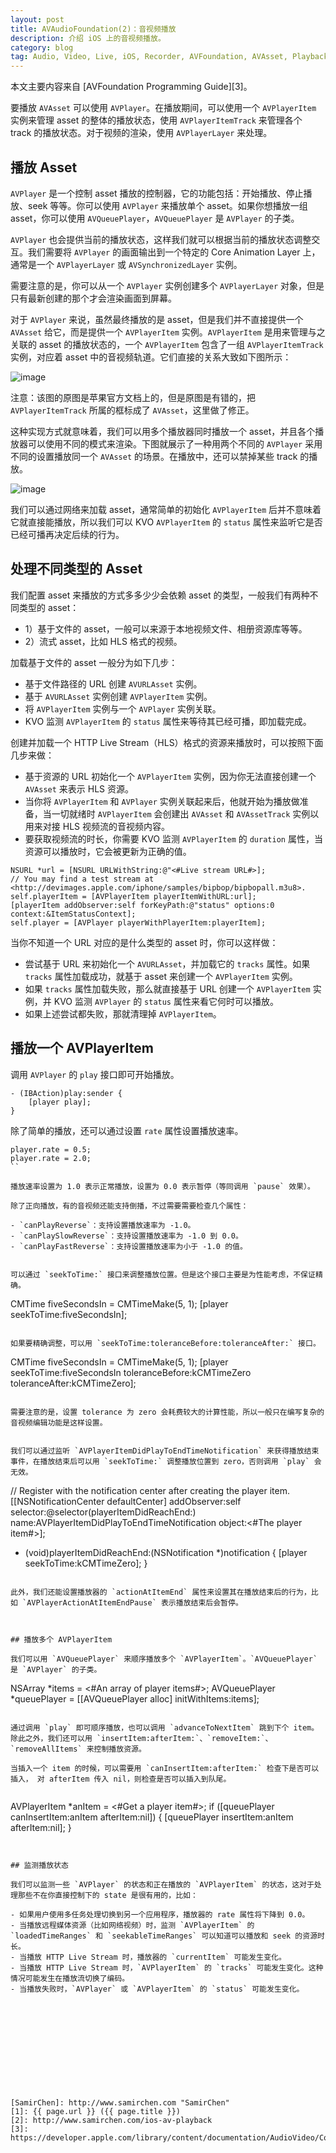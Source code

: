 ```yaml
---
layout: post
title: AVAudioFoundation(2)：音视频播放
description: 介绍 iOS 上的音视频播放。
category: blog
tag: Audio, Video, Live, iOS, Recorder, AVFoundation, AVAsset, Playback
---
```


本文主要内容来自 [AVFoundation Programming Guide][3]。



要播放 `AVAsset` 可以使用 `AVPlayer`。在播放期间，可以使用一个 `AVPlayerItem` 实例来管理 asset 的整体的播放状态，使用 `AVPlayerItemTrack` 来管理各个 track 的播放状态。对于视频的渲染，使用 `AVPlayerLayer` 来处理。


## 播放 Asset


`AVPlayer` 是一个控制 asset 播放的控制器，它的功能包括：开始播放、停止播放、seek 等等。你可以使用 `AVPlayer` 来播放单个 asset。如果你想播放一组 asset，你可以使用 `AVQueuePlayer`，`AVQueuePlayer` 是 `AVPlayer` 的子类。

`AVPlayer` 也会提供当前的播放状态，这样我们就可以根据当前的播放状态调整交互。我们需要将 `AVPlayer` 的画面输出到一个特定的 Core Animation Layer 上，通常是一个 `AVPlayerLayer` 或 `AVSynchronizedLayer` 实例。

需要注意的是，你可以从一个 `AVPlayer` 实例创建多个 `AVPlayerLayer` 对象，但是只有最新创建的那个才会渲染画面到屏幕。


对于 `AVPlayer` 来说，虽然最终播放的是 asset，但是我们并不直接提供一个 `AVAsset` 给它，而是提供一个 `AVPlayerItem` 实例。`AVPlayerItem` 是用来管理与之关联的 asset 的播放状态的，一个 `AVPlayerItem` 包含了一组 `AVPlayerItemTrack` 实例，对应着 asset 中的音视频轨道。它们直接的关系大致如下图所示：

![image](../../images/ios-avfoundation/avplayer_layer.png)

注意：该图的原图是苹果官方文档上的，但是原图是有错的，把 `AVPlayerItemTrack` 所属的框标成了 `AVAsset`，这里做了修正。



这种实现方式就意味着，我们可以用多个播放器同时播放一个 asset，并且各个播放器可以使用不同的模式来渲染。下图就展示了一种用两个不同的 `AVPlayer` 采用不同的设置播放同一个 `AVAsset` 的场景。在播放中，还可以禁掉某些 track 的播放。

![image](../../images/ios-avfoundation/player_objects.png)


我们可以通过网络来加载 asset，通常简单的初始化 `AVPlayerItem` 后并不意味着它就直接能播放，所以我们可以 KVO `AVPlayerItem` 的 `status` 属性来监听它是否已经可播再决定后续的行为。


## 处理不同类型的 Asset


我们配置 asset 来播放的方式多多少少会依赖 asset 的类型，一般我们有两种不同类型的 asset：

- 1）基于文件的 asset，一般可以来源于本地视频文件、相册资源库等等。
- 2）流式 asset，比如 HLS 格式的视频。


加载基于文件的 asset 一般分为如下几步：

- 基于文件路径的 URL 创建 `AVURLAsset` 实例。
- 基于 `AVURLAsset` 实例创建 `AVPlayerItem` 实例。
- 将 `AVPlayerItem` 实例与一个 `AVPlayer` 实例关联。
- KVO 监测 `AVPlayerItem` 的 `status` 属性来等待其已经可播，即加载完成。


创建并加载一个 HTTP Live Stream（HLS）格式的资源来播放时，可以按照下面几步来做：

- 基于资源的 URL 初始化一个 `AVPlayerItem` 实例，因为你无法直接创建一个 `AVAsset` 来表示 HLS 资源。
- 当你将 `AVPlayerItem` 和 `AVPlayer` 实例关联起来后，他就开始为播放做准备，当一切就绪时 `AVPlayerItem` 会创建出  `AVAsset` 和 `AVAssetTrack` 实例以用来对接 HLS 视频流的音视频内容。
- 要获取视频流的时长，你需要 KVO 监测 `AVPlayerItem` 的 `duration` 属性，当资源可以播放时，它会被更新为正确的值。


```
NSURL *url = [NSURL URLWithString:@"<#Live stream URL#>];
// You may find a test stream at <http://devimages.apple.com/iphone/samples/bipbop/bipbopall.m3u8>.
self.playerItem = [AVPlayerItem playerItemWithURL:url];
[playerItem addObserver:self forKeyPath:@"status" options:0 context:&ItemStatusContext];
self.player = [AVPlayer playerWithPlayerItem:playerItem];
```

当你不知道一个 URL 对应的是什么类型的 asset 时，你可以这样做：

- 尝试基于 URL 来初始化一个 `AVURLAsset`，并加载它的 `tracks` 属性。如果 `tracks` 属性加载成功，就基于 asset 来创建一个 `AVPlayerItem` 实例。
- 如果 `tracks` 属性加载失败，那么就直接基于 URL 创建一个 `AVPlayerItem` 实例，并 KVO 监测 `AVPlayer` 的 `status` 属性来看它何时可以播放。
- 如果上述尝试都失败，那就清理掉 `AVPlayerItem`。


## 播放一个 AVPlayerItem

调用 `AVPlayer` 的 `play` 接口即可开始播放。

```
- (IBAction)play:sender {
    [player play];
}
```

除了简单的播放，还可以通过设置 `rate` 属性设置播放速率。

```
player.rate = 0.5;
player.rate = 2.0;
``

播放速率设置为 1.0 表示正常播放，设置为 0.0 表示暂停（等同调用 `pause` 效果）。

除了正向播放，有的音视频还能支持倒播，不过需要需要检查几个属性：

- `canPlayReverse`：支持设置播放速率为 -1.0。
- `canPlaySlowReverse`：支持设置播放速率为 -1.0 到 0.0。
- `canPlayFastReverse`：支持设置播放速率为小于 -1.0 的值。


可以通过 `seekToTime:` 接口来调整播放位置。但是这个接口主要是为性能考虑，不保证精确。

```
CMTime fiveSecondsIn = CMTimeMake(5, 1);
[player seekToTime:fiveSecondsIn];
```

如果要精确调整，可以用 `seekToTime:toleranceBefore:toleranceAfter:` 接口。

```
CMTime fiveSecondsIn = CMTimeMake(5, 1);
[player seekToTime:fiveSecondsIn toleranceBefore:kCMTimeZero toleranceAfter:kCMTimeZero];
```

需要注意的是，设置 tolerance 为 zero 会耗费较大的计算性能，所以一般只在编写复杂的音视频编辑功能是这样设置。


我们可以通过监听 `AVPlayerItemDidPlayToEndTimeNotification` 来获得播放结束事件，在播放结束后可以用 `seekToTime:` 调整播放位置到 zero，否则调用 `play` 会无效。

```
// Register with the notification center after creating the player item.
[[NSNotificationCenter defaultCenter] 
	addObserver:self 
	   selector:@selector(playerItemDidReachEnd:)
    	   name:AVPlayerItemDidPlayToEndTimeNotification
         object:<#The player item#>];
 
- (void)playerItemDidReachEnd:(NSNotification *)notification {
    [player seekToTime:kCMTimeZero];
}
```

此外，我们还能设置播放器的 `actionAtItemEnd` 属性来设置其在播放结束后的行为，比如 `AVPlayerActionAtItemEndPause` 表示播放结束后会暂停。



## 播放多个 AVPlayerItem

我们可以用 `AVQueuePlayer` 来顺序播放多个 `AVPlayerItem`。`AVQueuePlayer` 是 `AVPlayer` 的子类。

```
NSArray *items = <#An array of player items#>;
AVQueuePlayer *queuePlayer = [[AVQueuePlayer alloc] initWithItems:items];
```

通过调用 `play` 即可顺序播放，也可以调用 `advanceToNextItem` 跳到下个 item。除此之外，我们还可以用 `insertItem:afterItem:`、`removeItem:`、`removeAllItems` 来控制播放资源。

当插入一个 item 的时候，可以需要用 `canInsertItem:afterItem:` 检查下是否可以插入， 对 afterItem 传入 nil，则检查是否可以插入到队尾。


```
AVPlayerItem *anItem = <#Get a player item#>;
if ([queuePlayer canInsertItem:anItem afterItem:nil]) {
    [queuePlayer insertItem:anItem afterItem:nil];
}
```


## 监测播放状态

我们可以监测一些 `AVPlayer` 的状态和正在播放的 `AVPlayerItem` 的状态，这对于处理那些不在你直接控制下的 state 是很有用的，比如：

- 如果用户使用多任务处理切换到另一个应用程序，播放器的 rate 属性将下降到 0.0。
- 当播放远程媒体资源（比如网络视频）时，监测 `AVPlayerItem` 的 `loadedTimeRanges` 和 `seekableTimeRanges` 可以知道可以播放和 seek 的资源时长。
- 当播放 HTTP Live Stream 时，播放器的 `currentItem` 可能发生变化。
- 当播放 HTTP Live Stream 时，`AVPlayerItem` 的 `tracks` 可能发生变化。这种情况可能发生在播放流切换了编码。
- 当播放失败时，`AVPlayer` 或 `AVPlayerItem` 的 `status` 可能发生变化。












[SamirChen]: http://www.samirchen.com "SamirChen"
[1]: {{ page.url }} ({{ page.title }})
[2]: http://www.samirchen.com/ios-av-playback
[3]: https://developer.apple.com/library/content/documentation/AudioVideo/Conceptual/AVFoundationPG/Articles/00_Introduction.html